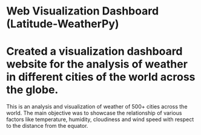 
# Web Visualization Dashboard (Latitude-WeatherPy)

# Created a visualization dashboard website for the analysis of weather in different cities of the world across the globe.

This is an analysis and visualization of weather of 500+ cities across the world. The main objective was to showcase the relationship of various factors like temperature, humidity, cloudiness and wind speed with respect to the distance from the equator. 
